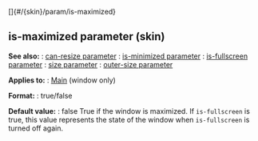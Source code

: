 []{#/{skin}/param/is-maximized}
## is-maximized parameter (skin)
**See also:**
:   [can-resize parameter](#/%7Bskin%7D/param/can-resize)
:   [is-minimized parameter](#/%7Bskin%7D/param/is-minimized)
:   [is-fullscreen parameter](#/%7Bskin%7D/param/is-fullscreen)
:   [size parameter](#/%7Bskin%7D/param/size)
:   [outer-size parameter](#/%7Bskin%7D/param/outer-size)
<!-- -->
**Applies to:**
:   [Main](#/%7Bskin%7D/control/main) (window only)
<!-- -->
**Format:**
:   true/false
<!-- -->
**Default value:**
:   false
True if the window is maximized.
If `is-fullscreen` is true, this value represents the state of the
window when `is-fullscreen` is turned off again.